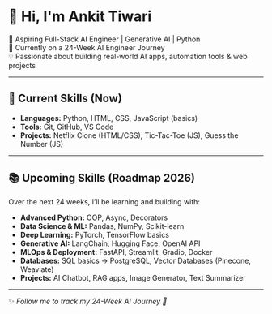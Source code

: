 # 👋 Hi, I'm Ankit Tiwari  

🚀 Aspiring Full-Stack AI Engineer | Generative AI | Python  
🌱 Currently on a 24-Week AI Engineer Journey  
💡 Passionate about building real-world AI apps, automation tools & web projects  

---

## 🔧 Current Skills (Now)
- **Languages:** Python, HTML, CSS, JavaScript (basics)  
- **Tools:** Git, GitHub, VS Code  
- **Projects:** Netflix Clone (HTML/CSS), Tic-Tac-Toe (JS), Guess the Number (JS)  

---

## 📚 Upcoming Skills (Roadmap 2026)
Over the next 24 weeks, I’ll be learning and building with:  
- **Advanced Python:** OOP, Async, Decorators  
- **Data Science & ML:** Pandas, NumPy, Scikit-learn  
- **Deep Learning:** PyTorch, TensorFlow basics  
- **Generative AI:** LangChain, Hugging Face, OpenAI API  
- **MLOps & Deployment:** FastAPI, Streamlit, Gradio, Docker  
- **Databases:** SQL basics → PostgreSQL, Vector Databases (Pinecone, Weaviate)  
- **Projects:** AI Chatbot, RAG apps, Image Generator, Text Summarizer  

---

✨ *Follow me to track my 24-Week AI Journey 🚀*


